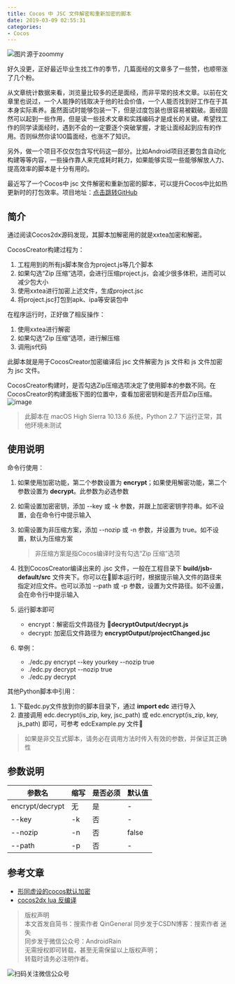 ```yaml
---
title: Cocos 中 JSC 文件解密和重新加密的脚本
date: 2019-03-09 02:55:31
categories: 
- Cocos
---
```


![图片源于zoommy](http://upload-images.jianshu.io/upload_images/1214187-c58b9c0f9e58c566.jpg?imageMogr2/auto-orient/strip%7CimageView2/2/w/1240)

好久没更，正好最近毕业生找工作的季节，几篇面经的文章多了一些赞，也顺带涨了几个粉。

从文章统计数据来看，浏览量比较多的还是面经，而非平常的技术文章。以前在文章里也说过，一个人能挣的钱取决于他的社会价值，一个人能否找到好工作在于其本身实际素养。虽然面试时能够包装一下，但是过度包装也很容易被戳破。面经固然可以起到一些作用，但是读一些技术文章和实践编码才是成长的关键。希望找工作的同学读面经时，遇到不会的一定要逐个突破掌握，才能让面经起到应有的作用。否则纵然你读100篇面经，也涨不了知识。

另外，做一个项目不仅仅包含写代码这一部分。比如Android项目还要包含自动化构建等等内容，一些操作靠人来完成耗时耗力，如果能够实现一些能够解放人力、提高效率的脚本是十分有用的。

最近写了一个Cocos中 jsc 文件解密和重新加密的脚本，可以提升Cocos中比如热更新时的打包效率。项目地址：[点击跳转GitHub](https://github.com/SNGfamily/cocos-jsc-endecryptor)

## 简介

通过阅读Cocos2dx源码发现，其脚本加解密用的就是xxtea加密和解密。

CocosCreator构建过程为：

1. 工程用到的所有js脚本聚合为project.js等几个脚本
2. 如果勾选“Zip 压缩”选项，会进行压缩project.js，会减少很多体积，进而可以减少包大小
3. 使用xxtea进行加密上述文件，生成project.jsc
4. 将project.jsc打包到apk、ipa等安装包中

在程序运行时，正好做了相反操作：

1. 使用xxtea进行解密
2. 如果勾选“Zip 压缩”选项，进行解压缩
3. 调用js代码

此脚本就是用于CocosCreator加密编译后 jsc 文件解密为 js 文件和 js 文件加密为 jsc 文件。

CocosCreator构建时，是否勾选Zip压缩选项决定了使用脚本的参数不同。在CocosCreator的构建面板下图的位置中，查看加密密钥和是否开启Zip压缩。
![image](http://upload-images.jianshu.io/upload_images/1214187-1eb40ddfc23d4e50.jpg?imageMogr2/auto-orient/strip%7CimageView2/2/w/1240)

> 此脚本在 macOS High Sierra 10.13.6 系统，Python 2.7 下运行正常，其他环境未测试

## 使用说明

命令行使用：

1. 如果使用加密功能，第二个参数设置为 **encrypt**；如果使用解密功能，第二个参数设置为 **decrypt**。此参数为必选参数

2. 如需设置加密密钥，添加 --key 或 -k 参数，并跟上加密密钥字符串。如不设置，会在命令行中提示输入

3. 如需设置为非压缩方案，添加 --nozip 或 -n 参数，并设置为 true。如不设置，默认为压缩方案
    > 非压缩方案是指Cocos编译时没有勾选“Zip 压缩”选项

4. 找到CocosCreator编译出来的 .jsc 文件，一般在工程目录下 **build/jsb-default/src** 文件夹下。你可以在脚本运行时，根据提示输入文件的路径来指定对应文件。也可以添加 --path 或 -p 参数，设置为文件路径。如不设置，会在命令行中提示输入

5. 运行脚本即可
    - encrypt：解密后文件路径为 **decryptOutput/decrypt.js**
    - decrypt: 加密后文件路径为 **encryptOutput/projectChanged.jsc**

6. 举例：
    - ./edc.py encrypt --key yourkey --nozip true
    - ./edc.py decrypt --nozip true
    - ./edc.py decrypt

其他Python脚本中引用：

1. 下载edc.py文件放到你的脚本目录下，通过 **import edc** 进行导入
2. 直接调用 edc.decrypt(is_zip, key, jsc_path) 或 edc.encrypt(is_zip, key, js_path) 即可，可参考 edcExample.py 文件

> 如果是非交互式脚本，请务必在调用方法时传入有效的参数，并保证其正确性

## 参数说明

| 参数名 | 缩写 | 是否必须 | 默认值 |
| ----- | ----- | ---- | ----- |
| encrypt/decrypt | 无 | 是 | - |
| --key | -k | 否 | - |
| --nozip | -n | 否 | false |
| --path | -p | 否 | - |

## 参考文章

- [形同虚设的cocos默认加密](http://blog.shuax.com/archives/decryptcocos.html)
- [cocos2dx lua 反编译](https://bbs.pediy.com/thread-216800.htm)

>版权声明  
本文首发自简书：搜索作者 QinGeneral
同步发于CSDN博客：搜索作者 迷失  
同步发于微信公众号：AndroidRain  
无需授权即可转载，甚至无需保留以上版权声明；  
转载时请务必注明作者。

![扫码关注微信公众号](http://upload-images.jianshu.io/upload_images/1214187-6a3f1c6079560129.jpg?imageMogr2/auto-orient/strip%7CimageView2/2/w/150)